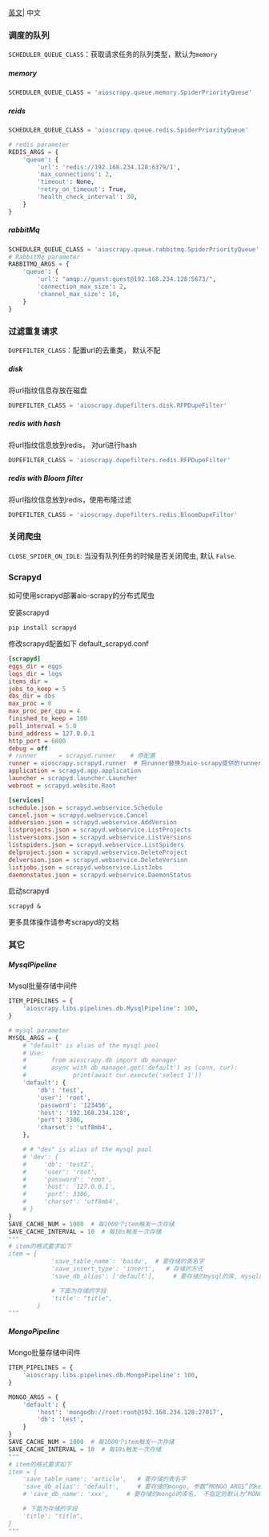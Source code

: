 [英文](./documentation.md)| 中文

### 调度的队列

`SCHEDULER_QUEUE_CLASS`：获取请求任务的队列类型，默认为`memory`

##### memory

```python
SCHEDULER_QUEUE_CLASS = 'aioscrapy.queue.memory.SpiderPriorityQueue'
```

##### reids

```python
SCHEDULER_QUEUE_CLASS = 'aioscrapy.queue.redis.SpiderPriorityQueue'

# redis parameter
REDIS_ARGS = {
    'queue': {
        'url': 'redis://192.168.234.128:6379/1',
        'max_connections': 2,
        'timeout': None,
        'retry_on_timeout': True,
        'health_check_interval': 30,
    }
}
```

##### rabbitMq

```python
SCHEDULER_QUEUE_CLASS = 'aioscrapy.queue.rabbitmq.SpiderPriorityQueue'
# RabbitMq parameter
RABBITMQ_ARGS = {
    'queue': {
        'url': "amqp://guest:guest@192.168.234.128:5673/",
        'connection_max_size': 2,
        'channel_max_size': 10,
    }
}
```

### 过滤重复请求

`DUPEFILTER_CLASS`：配置url的去重类， 默认不配

##### disk

将url指纹信息存放在磁盘

```python
DUPEFILTER_CLASS = 'aioscrapy.dupefilters.disk.RFPDupeFilter'
```

##### redis with hash

将url指纹信息放到redis， 对url进行hash

```python
DUPEFILTER_CLASS = 'aioscrapy.dupefilters.redis.RFPDupeFilter'
```

##### redis with Bloom filter

将url指纹信息放到redis，使用布隆过滤

```python
DUPEFILTER_CLASS = 'aioscrapy.dupefilters.redis.BloomDupeFilter'
```

### 关闭爬虫

`CLOSE_SPIDER_ON_IDLE`: 当没有队列任务的时候是否关闭爬虫, 默认 `False`.

### Scrapyd

如可使用scrapyd部署aio-scrapy的分布式爬虫

安装scrapyd

```shell
pip install scrapyd
```

修改scrapyd配置如下 default_scrapyd.conf

```ini
[scrapyd]
eggs_dir = eggs
logs_dir = logs
items_dir =
jobs_to_keep = 5
dbs_dir = dbs
max_proc = 0
max_proc_per_cpu = 4
finished_to_keep = 100
poll_interval = 5.0
bind_address = 127.0.0.1
http_port = 6800
debug = off
# runner      = scrapyd.runner    # 原配置
runner = aioscrapy.scrapyd.runner  # 将runner替换为aio-scrapy提供的runner
application = scrapyd.app.application
launcher = scrapyd.launcher.Launcher
webroot = scrapyd.website.Root

[services]
schedule.json = scrapyd.webservice.Schedule
cancel.json = scrapyd.webservice.Cancel
addversion.json = scrapyd.webservice.AddVersion
listprojects.json = scrapyd.webservice.ListProjects
listversions.json = scrapyd.webservice.ListVersions
listspiders.json = scrapyd.webservice.ListSpiders
delproject.json = scrapyd.webservice.DeleteProject
delversion.json = scrapyd.webservice.DeleteVersion
listjobs.json = scrapyd.webservice.ListJobs
daemonstatus.json = scrapyd.webservice.DaemonStatus

```

启动scrapyd

```shell
scrapyd &
```

更多具体操作请参考scrapyd的文档

### 其它

##### MysqlPipeline

Mysql批量存储中间件

```python
ITEM_PIPELINES = {
    'aioscrapy.libs.pipelines.db.MysqlPipeline': 100,
}

# mysql parameter
MYSQL_ARGS = {
    # "default" is alias of the mysql pool
    # Use:
    #       from aioscrapy.db import db_manager
    #       async with db_manager.get('default') as (conn, cur):
    #             print(await cur.execute('select 1'))
    'default': {
        'db': 'test',
        'user': 'root',
        'password': '123456',
        'host': '192.168.234.128',
        'port': 3306,
        'charset': 'utf8mb4',
    },

    # # "dev" is alias of the mysql pool
    # 'dev': {
    #     'db': 'test2',
    #     'user': 'root',
    #     'password': 'root',
    #     'host': '127.0.0.1',
    #     'port': 3306,
    #     'charset': 'utf8mb4',
    # }
}
SAVE_CACHE_NUM = 1000  # 每1000个item触发一次存储
SAVE_CACHE_INTERVAL = 10  # 每10s触发一次存储
"""
# item的格式要求如下
item = {
            'save_table_name': 'baidu',  # 要存储的表名字
            'save_insert_type': 'insert',   # 存储的方式
            'save_db_alias': ['default'],     # 要存储的mysql的库, mysql的alias

            # 下面为存储的字段
            'title': "title",
        }
"""
```

##### MongoPipeline

Mongo批量存储中间件

```python
ITEM_PIPELINES = {
    'aioscrapy.libs.pipelines.db.MongoPipeline': 100,
}

MONGO_ARGS = {
    'default': {
        'host': 'mongodb://root:root@192.168.234.128:27017',
        'db': 'test',
    }
}
SAVE_CACHE_NUM = 1000  # 每1000个item触发一次存储
SAVE_CACHE_INTERVAL = 10  # 每10s触发一次存储
"""
# item的格式要求如下
item = {
    'save_table_name': 'article',   # 要存储的表名字
    'save_db_alias': 'default',     # 要存储的mongo, 参数“MONGO_ARGS”的key
    # 'save_db_name': 'xxx',     # 要存储的mongo的库名， 不指定则默认为“MONGO_ARGS”中的“db”值

    # 下面为存储的字段
    'title': "title",
}
"""
```
